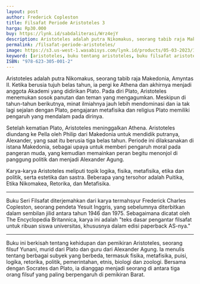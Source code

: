 ```yaml
---
layout: post
author: Frederick Copleston
title: Filsafat Periode Aristoteles 3
harga: Rp30.000
buy: https://lynk.id/sabdaliterasi/Wrz4ejY
description: Aristoteles adalah putra Nikomakus, seorang tabib raja Makedonia, Amyntas II. Ketika berusia tujuh belas tahun, ia pergi ke Athena dan akhirnya menjad
permalink: /filsafat-periode-aristoteles/
image: https://s3.us-west-1.wasabisys.com/lynk.id/products/05-03-2023/1677950160761_8050167
keyword: [aristoteles, buku tentang aristoteles, buku filsafat aristoteles, siapa itu aristoteles, biografi aristoteles, pemikiran aristoteles]
ISBN: "978-623-305-001-2"
---
```

Aristoteles adalah putra Nikomakus, seorang tabib raja Makedonia, Amyntas II. Ketika berusia tujuh belas tahun, ia pergi ke Athena dan akhirnya menjadi anggota Akademi yang didirikan Plato. Pada diri Plato, Aristoteles menemukan sosok panutan dan teman yang mengagumkan. Meskipun di tahun-tahun berikutnya, minat ilmiahnya jauh lebih mendominasi dan ia tak lagi sejalan dengan Plato, pengajaran metafisika dan religius Plato memiliki pengaruh yang mendalam pada dirinya.

Setelah kematian Plato, Aristoteles meninggalkan Athena. Aristoteles diundang ke Pella oleh Philip dari Makedonia untuk mendidik putranya, Alexander, yang saat itu berusia tiga belas tahun. Periode ini dilaksanakan di istana Makedonia, sebagai upaya untuk memberi pengaruh moral pada pangeran muda, yang kemudian memainkan peran begitu menonjol di panggung politik dan menjadi Alexander Agung.

Karya-karya Aristoteles meliputi topik logika, fisika, metafisika, etika dan politik, serta estetika dan sastra. Beberapa yang tersohor adalah Puitika, Etika Nikomakea, Retorika, dan Metafisika.

***

Buku Seri Filsafat diterjemahkan dari karya termahsyur Frederick Charles Copleston, seorang pendeta Yesuit Inggris, yang sebelumnya diterbitkan dalam sembilan jilid antara tahun 1946 dan 1975. Sebagaimana dicatat oleh The Encyclopedia Britannica, karya ini adalah "teks dasar pengantar filsafat untuk ribuan siswa universitas, khususnya dalam edisi paperback AS-nya."

***

Buku ini berkisah tentang kehidupan dan pemikiran Aristoteles, seorang filsuf Yunani, murid dari Plato dan guru dari Alexander Agung. Ia menulis tentang berbagai subyek yang berbeda, termasuk fisika, metafisika, puisi, logika, retorika, politik, pemerintahan, etnis, biologi dan zoologi. Bersama dengan Socrates dan Plato, ia dianggap menjadi seorang di antara tiga orang filsuf yang paling berpengaruh di pemikiran Barat.
